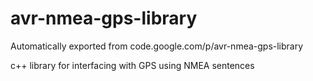 # avr-nmea-gps-library
Automatically exported from code.google.com/p/avr-nmea-gps-library

c++ library for interfacing with GPS using NMEA sentences
